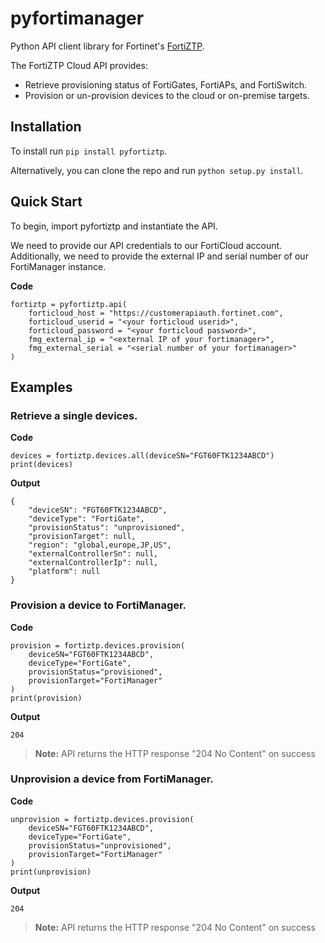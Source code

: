 # pyfortimanager
Python API client library for Fortinet's [FortiZTP](https://fortiztp.forticloud.com).

The FortiZTP Cloud API provides:
 - Retrieve provisioning status of FortiGates, FortiAPs, and FortiSwitch.
 - Provision or un-provision devices to the cloud or on-premise targets.

## Installation
To install run `pip install pyfortiztp`.

Alternatively, you can clone the repo and run `python setup.py install`.

## Quick Start
To begin, import pyfortiztp and instantiate the API.

We need to provide our API credentials to our FortiCloud account.
Additionally, we need to provide the external IP and serial number of our FortiManager instance.

**Code**
```
fortiztp = pyfortiztp.api(
    forticloud_host = "https://customerapiauth.fortinet.com",
    forticloud_userid = "<your forticloud userid>",
    forticloud_password = "<your forticloud password>",
    fmg_external_ip = "<external IP of your fortimanager>",
    fmg_external_serial = "<serial number of your fortimanager>"
)
```

## Examples
### Retrieve a single devices.
**Code**
```
devices = fortiztp.devices.all(deviceSN="FGT60FTK1234ABCD")
print(devices)
```

**Output**
```
{
    "deviceSN": "FGT60FTK1234ABCD",
    "deviceType": "FortiGate",
    "provisionStatus": "unprovisioned",
    "provisionTarget": null,
    "region": "global,europe,JP,US",
    "externalControllerSn": null,
    "externalControllerIp": null,
    "platform": null
}
```

### Provision a device to FortiManager.
**Code**
```
provision = fortiztp.devices.provision(
    deviceSN="FGT60FTK1234ABCD",
    deviceType="FortiGate",
    provisionStatus="provisioned",
    provisionTarget="FortiManager"
)
print(provision)
```

**Output**
```
204
```

> **Note:** API returns the HTTP response "204 No Content" on success

### Unprovision a device from FortiManager.
**Code**
```
unprovision = fortiztp.devices.provision(
    deviceSN="FGT60FTK1234ABCD",
    deviceType="FortiGate",
    provisionStatus="unprovisioned",
    provisionTarget="FortiManager"
)
print(unprovision)
```

**Output**
```
204
```

> **Note:** API returns the HTTP response "204 No Content" on success